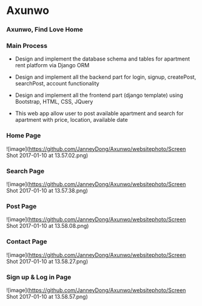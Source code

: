 # Axunwo

### Axunwo, Find Love Home


### Main Process

- Design and implement the database schema and tables for apartment rent platform via Django ORM

- Design and implement all the backend part for login, signup, createPost, searchPost, account 		     functionality

- Design and implement all the frontend part (django template) using Bootstrap, HTML, CSS, JQuery

- This web app allow user to post available apartment and search for apartment with price, location,    available date

### Home Page

![image](https://github.com/JanneyDong/Axunwo/websitephoto/Screen Shot 2017-01-10 at 13.57.02.png)

### Search Page

![image](https://github.com/JanneyDong/Axunwo/websitephoto/Screen Shot 2017-01-10 at 13.57.38.png)

### Post Page

![image](https://github.com/JanneyDong/Axunwo/websitephoto/Screen Shot 2017-01-10 at 13.58.08.png)

### Contact Page

![image](https://github.com/JanneyDong/Axunwo/websitephoto/Screen Shot 2017-01-10 at 13.58.27.png)

### Sign up & Log in Page

![image](https://github.com/JanneyDong/Axunwo/websitephoto/Screen Shot 2017-01-10 at 13.58.57.png)


